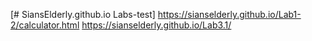 [# SiansElderly.github.io
Labs-test]
https://sianselderly.github.io/Lab1-2/calculator.html
https://sianselderly.github.io/Lab3.1/
